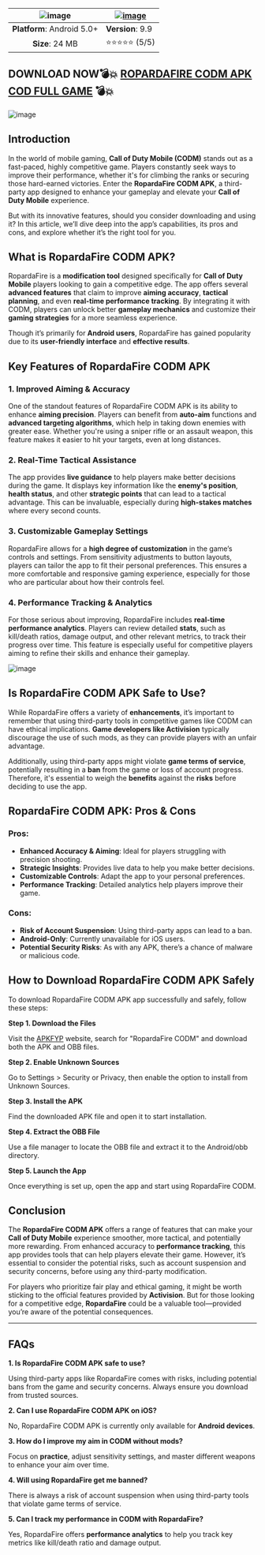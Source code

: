 | ![image](https://github.com/user-attachments/assets/6ef328f6-30c3-4c0c-8c7a-52d4b668f09e) | [![image](https://github.com/user-attachments/assets/98954a7d-98f5-4742-94c8-7abdee693e08)](https://apkfyp.com/ropardafire-codm.html) |
|:-------------------------------------------------:|-----------------------|
| **Platform**: Android 5.0+                       | **Version**: 9.9      |
| **Size**: 24 MB                                  | ⭐⭐⭐⭐⭐ (5/5) |

## DOWNLOAD NOW💣💥 [ROPARDAFIRE CODM APK COD FULL GAME](https://apkfyp.com/ropardafire-codm.html) 💣💥

![image](https://github.com/user-attachments/assets/bcfeac06-4f4c-439c-b61e-ca82725d6f89)

## Introduction

In the world of mobile gaming, **Call of Duty Mobile (CODM)** stands out as a fast-paced, highly competitive game. Players constantly seek ways to improve their performance, whether it's for climbing the ranks or securing those hard-earned victories. Enter the **RopardaFire CODM APK**, a third-party app designed to enhance your gameplay and elevate your **Call of Duty Mobile** experience. 

But with its innovative features, should you consider downloading and using it? In this article, we’ll dive deep into the app’s capabilities, its pros and cons, and explore whether it’s the right tool for you.

## What is RopardaFire CODM APK?

RopardaFire is a **modification tool** designed specifically for **Call of Duty Mobile** players looking to gain a competitive edge. The app offers several **advanced features** that claim to improve **aiming accuracy**, **tactical planning**, and even **real-time performance tracking**. By integrating it with CODM, players can unlock better **gameplay mechanics** and customize their **gaming strategies** for a more seamless experience.

Though it’s primarily for **Android users**, RopardaFire has gained popularity due to its **user-friendly interface** and **effective results**.

## Key Features of RopardaFire CODM APK

### 1. **Improved Aiming & Accuracy**
One of the standout features of RopardaFire CODM APK is its ability to enhance **aiming precision**. Players can benefit from **auto-aim** functions and **advanced targeting algorithms**, which help in taking down enemies with greater ease. Whether you're using a sniper rifle or an assault weapon, this feature makes it easier to hit your targets, even at long distances.

### 2. **Real-Time Tactical Assistance**
The app provides **live guidance** to help players make better decisions during the game. It displays key information like the **enemy's position**, **health status**, and other **strategic points** that can lead to a tactical advantage. This can be invaluable, especially during **high-stakes matches** where every second counts.

### 3. **Customizable Gameplay Settings**
RopardaFire allows for a **high degree of customization** in the game’s controls and settings. From sensitivity adjustments to button layouts, players can tailor the app to fit their personal preferences. This ensures a more comfortable and responsive gaming experience, especially for those who are particular about how their controls feel.

### 4. **Performance Tracking & Analytics**
For those serious about improving, RopardaFire includes **real-time performance analytics**. Players can review detailed **stats**, such as kill/death ratios, damage output, and other relevant metrics, to track their progress over time. This feature is especially useful for competitive players aiming to refine their skills and enhance their gameplay.

![image](https://github.com/user-attachments/assets/81198f0d-0f69-4858-b05d-279dcfb1c725)

## Is RopardaFire CODM APK Safe to Use?

While RopardaFire offers a variety of **enhancements**, it’s important to remember that using third-party tools in competitive games like CODM can have ethical implications. **Game developers like Activision** typically discourage the use of such mods, as they can provide players with an unfair advantage.

Additionally, using third-party apps might violate **game terms of service**, potentially resulting in a **ban** from the game or loss of account progress. Therefore, it's essential to weigh the **benefits** against the **risks** before deciding to use the app.

## RopardaFire CODM APK: Pros & Cons

### Pros:
- **Enhanced Accuracy & Aiming**: Ideal for players struggling with precision shooting.
- **Strategic Insights**: Provides live data to help you make better decisions.
- **Customizable Controls**: Adapt the app to your personal preferences.
- **Performance Tracking**: Detailed analytics help players improve their game.

### Cons:
- **Risk of Account Suspension**: Using third-party apps can lead to a ban.
- **Android-Only**: Currently unavailable for iOS users.
- **Potential Security Risks**: As with any APK, there’s a chance of malware or malicious code.

## How to Download RopardaFire CODM APK Safely

To download RopardaFire CODM APK app successfully and safely, follow these steps:

**Step 1. Download the Files**

Visit the [APKFYP](https://apkfyp.com/) website, search for "RopardaFire CODM" and download both the APK and OBB files.

**Step 2. Enable Unknown Sources**

Go to Settings > Security or Privacy, then enable the option to install from Unknown Sources.

**Step 3. Install the APK**

Find the downloaded APK file and open it to start installation.

**Step 4. Extract the OBB File**

Use a file manager to locate the OBB file and extract it to the Android/obb directory.

**Step 5. Launch the App**

Once everything is set up, open the app and start using RopardaFire CODM.

## Conclusion

The **RopardaFire CODM APK** offers a range of features that can make your **Call of Duty Mobile** experience smoother, more tactical, and potentially more rewarding. From enhanced accuracy to **performance tracking**, this app provides tools that can help players elevate their game. However, it’s essential to consider the potential risks, such as account suspension and security concerns, before using any third-party modification.

For players who prioritize fair play and ethical gaming, it might be worth sticking to the official features provided by **Activision**. But for those looking for a competitive edge, **RopardaFire** could be a valuable tool—provided you’re aware of the potential consequences.

---

## FAQs

**1. Is RopardaFire CODM APK safe to use?**  

Using third-party apps like RopardaFire comes with risks, including potential bans from the game and security concerns. Always ensure you download from trusted sources.

**2. Can I use RopardaFire CODM APK on iOS?**  

No, RopardaFire CODM APK is currently only available for **Android devices**.

**3. How do I improve my aim in CODM without mods?**  

Focus on **practice**, adjust sensitivity settings, and master different weapons to enhance your aim over time.

**4. Will using RopardaFire get me banned?**  

There is always a risk of account suspension when using third-party tools that violate game terms of service.

**5. Can I track my performance in CODM with RopardaFire?**  

Yes, RopardaFire offers **performance analytics** to help you track key metrics like kill/death ratio and damage output.
